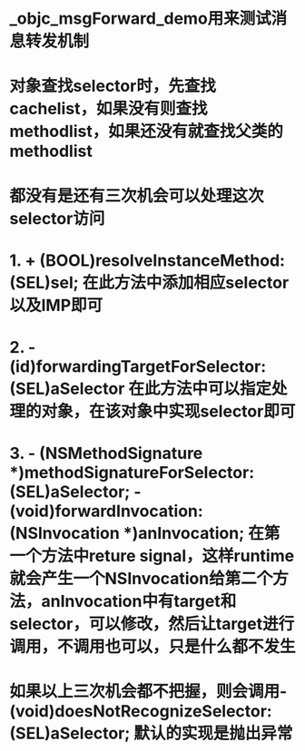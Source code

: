 # _objc_msgForward_demo用来测试消息转发机制


# 对象查找selector时，先查找cachelist，如果没有则查找methodlist，如果还没有就查找父类的methodlist

# 都没有是还有三次机会可以处理这次selector访问
# 1. + (BOOL)resolveInstanceMethod:(SEL)sel; 在此方法中添加相应selector以及IMP即可
# 2. - (id)forwardingTargetForSelector:(SEL)aSelector 在此方法中可以指定处理的对象，在该对象中实现selector即可
# 3. - (NSMethodSignature *)methodSignatureForSelector:(SEL)aSelector; - (void)forwardInvocation:(NSInvocation *)anInvocation; 在第一个方法中reture signal，这样runtime就会产生一个NSInvocation给第二个方法，anInvocation中有target和selector，可以修改，然后让target进行调用，不调用也可以，只是什么都不发生

# 如果以上三次机会都不把握，则会调用- (void)doesNotRecognizeSelector:(SEL)aSelector; 默认的实现是抛出异常
